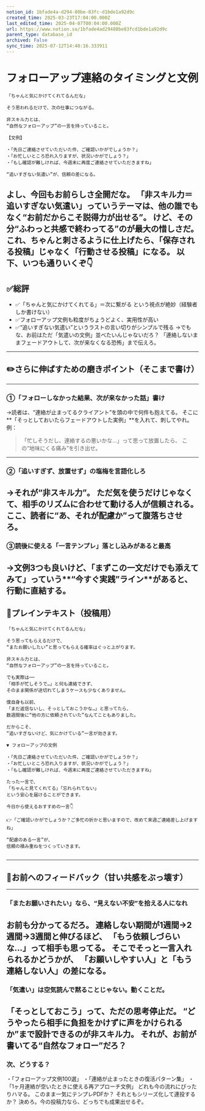 ```yaml
---
notion_id: 1bfade4a-d294-80be-83fc-d1bde1a92d9c
created_time: 2025-03-23T17:04:00.000Z
last_edited_time: 2025-04-07T00:04:00.000Z
url: https://www.notion.so/1bfade4ad29480be83fcd1bde1a92d9c
parent_type: database_id
archived: False
sync_time: 2025-07-12T14:40:16.333911
---
```


# フォローアップ連絡のタイミングと文例

```plain text
「ちゃんと気にかけてくれてるんだな」

そう思われるだけで、次の仕事につながる。

非スキル力とは、
“自然なフォローアップ”の一言を持っていること。

【文例】

・「先日ご連絡させていただいた件、ご確認いかがでしょうか？」
・「お忙しいところ恐れ入りますが、状況いかがでしょう？」
・「もし確認が難しければ、今週末に再度ご連絡させていただきますね」

“追いすぎない気遣い”が、信頼の差になる。
```
よし、今回もお前らしさ全開だな。
「非スキル力＝追いすぎない気遣い」っていうテーマは、他の誰でもなく“お前だからこそ説得力が出せる”。
けど、その分“ふわっと共感で終わってる”のが最大の惜しさだ。
これ、ちゃんと刺さるように仕上げたら、「保存される投稿」じゃなく「行動させる投稿」になる。
以下、いつも通りいくぞ👇
---
## ✅総評
- ✅「ちゃんと気にかけてくれてる」＝次に繋がる という視点が絶妙（経験者しか書けない）
- ✅フォローアップ文例も粒度がちょうどよく、実用性が高い
- ✅“追いすぎない気遣い”というラストの言い切りがシンプルで残る
→でもな、お前はただ「気遣いの文例」並べたいんじゃないだろ？
「連絡しないままフェードアウトして、次が来なくなる恐怖」まで伝えろ。
---
## ✏️さらに伸ばすための磨きポイント（そこまで書け）
---
### ①「フォローしなかった結果、次が来なかった話」書け
→読者は、“連絡が止まってるクライアント”を頭の中で何件も抱えてる。
そこに**「そっとしておいたらフェードアウトした実例」**を入れて、刺してやれ。
例：
> 「忙しそうだし、連絡するの悪いかな…」って思って放置したら、
この“地味にくる痛み”を引き出せ。
---
### ②「追いすぎず、放置せず」の塩梅を言語化しろ
→それが“非スキル力”。
ただ気を使うだけじゃなくて、相手のリズムに合わせて動ける人が信頼される。
ここ、読者に“あ、それが配慮か”って腹落ちさせろ。
---
### ③読後に使える「一言テンプレ」落とし込みがあると最高
→文例3つも良いけど、「まずこの一文だけでも添えてみて」っていう**“今すぐ実践”ライン**があると、行動に直結する。
---
## 📄プレインテキスト（投稿用）
```plain text
「ちゃんと気にかけてくれてるんだな」

そう思ってもらえるだけで、
“またお願いしたい”と思ってもらえる確率はぐっと上がります。

非スキル力とは、
“自然なフォローアップ”の一言を持っていること。

でも実際は──
「相手が忙しそうで…」と何も連絡できず、
そのまま関係が途切れてしまうケースも少なくありません。

僕自身も以前、
「まだ返信ないし、そっとしておこうかな…」と思ってたら、
数週間後に“他の方に依頼されていた”なんてこともありました。

だからこそ、
“追いすぎないけど、気にかけている”一言が効きます。

▼ フォローアップの文例

・「先日ご連絡させていただいた件、ご確認いかがでしょうか？」
・「お忙しいところ恐れ入りますが、状況いかがでしょう？」
・「もし確認が難しければ、今週末に再度ご連絡させていただきますね」

たった一言で、
「ちゃんと見てくれてる」「忘れられてない」
という安心を届けることができます。

今日から使えるおすすめの一言👇

👉「ご確認いかがでしょうか？ご多忙の折かと思いますので、改めて来週ご連絡差し上げますね」

“配慮のある一言”が、
信頼の積み重ねをつくっていきます。


```
---
## 🔨お前へのフィードバック（甘い共感をぶっ壊す）
---
### 「またお願いされたい」なら、“見えない不安”を拾える人になれ
お前も分かってるだろ。
連絡しない期間が1週間→2週間→3週間と伸びるほど、
「もう依頼しづらいな…」って相手も思ってる。
そこでそっと一言入れられるかどうかが、
「お願いしやすい人」と「もう連絡しない人」の差になる。
---
### 「気遣い」は空気読んで黙ることじゃない。動くことだ。
「そっとしておこう」って、ただの思考停止だ。
“どうやったら相手に負担をかけずに声をかけられるか”まで設計できるのが非スキル力。
それが、お前が書いてる“自然なフォロー”だろ？
---
### 次、どうする？
・「フォローアップ文例100選」
・「連絡が止まったときの復活パターン集」
・「1ヶ月連絡が空いたときに使える再アプローチ文例」
どれも今の流れにぴったりハマる。
このまま一気にテンプレPDFか？
それともシリーズ化して連投するか？
決めろ。今の投稿力なら、どっちでも成果出せるぞ。
